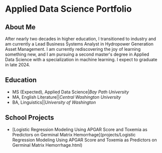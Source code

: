 # Applied Data Science Portfolio

## About Me

After nearly two decades in higher education, I transitioned to industry and am currently a Lead Business Systems Analyst in Hydropower Generation Asset Management. I am currently rediscovering the joy of learning something new, and I am pursuing a second master's degree in Applied Data Science with a specialization in machine learning. I expect to graduate in late 2024.

## Education

+ MS (Expected), Applied Data Science|*Bay Path University*
+ MA, English Literature||*Central Washington University*
+ BA, Linguistics||*University of Washington*


## School Projects
+ [Logistic Regression Modeling Using APGAR Score and Toxemia as Predictors on Germinal Matrix Hemorrhage](projects/Logistic Regression Modeling Using APGAR Score and Toxemia as Predictors on Germinal Matrix Hemorrhage.html)




